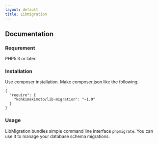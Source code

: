 ```yaml
---
layout: default
title: LibMigration
---
```


## Documentation

### Requrement

PHP5.3 or later.

### Installation

Use composer installation. Make composer.json like the following.

    {
      "require": {
        "kohkimakimoto/lib-migration": "~1.0"
      }
    }

### Usage

LibMigration bundles simple command line interface `phpmigrate`. You can use it to manage your database schema migrations.